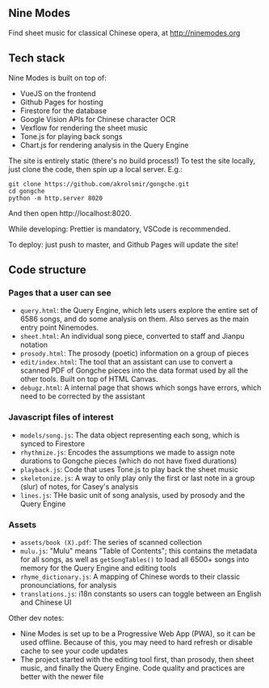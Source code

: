 ## Nine Modes

Find sheet music for classical Chinese opera, at http://ninemodes.org

## Tech stack

Nine Modes is built on top of:

- VueJS on the frontend
- Github Pages for hosting
- Firestore for the database
- Google Vision APIs for Chinese character OCR
- Vexflow for rendering the sheet music
- Tone.js for playing back songs
- Chart.js for rendering analysis in the Query Engine

The site is entirely static (there's no build process!)
To test the site locally, just clone the code, then spin up a local server.
E.g.:

```
git clone https://github.com/akrolsmir/gongche.git
cd gongche
python -m http.server 8020
```

And then open http://localhost:8020.

While developing: Prettier is mandatory, VSCode is recommended.

To deploy: just push to master, and Github Pages will update the site!

## Code structure

### Pages that a user can see

- `query.html`: the Query Engine, which lets users explore the entire set of 6586 songs,
  and do some analysis on them. Also serves as the main entry point Ninemodes.
- `sheet.html`: An individual song piece, converted to staff and Jianpu notation
- `prosody.html`: The prosody (poetic) information on a group of pieces
- `edit/index.html`: The tool that an assistant can use to convert a scanned PDF of
  Gongche pieces into the data format used by all the other tools. Built on top of HTML Canvas.
- `debugz.html`: A internal page that shows which songs have errors, which need to be corrected by the assistant

### Javascript files of interest

- `models/song.js`: The data object representing each song, which is synced to Firestore
- `rhythmize.js`: Encodes the assumptions we made to assign note durations to Gongche pieces (which do not have fixed durations)
- `playback.js`: Code that uses Tone.js to play back the sheet music
- `skeletonize.js`: A way to only play only the first or last note in a group (slur) of notes, for Casey's analysis
- `lines.js`: THe basic unit of song analysis, used by prosody and the Query Engine

### Assets

- `assets/book (X).pdf`: The series of scanned collection
- `mulu.js`: "Mulu" means "Table of Contents"; this contains the metadata for all songs,
  as well as `getSongTables()` to load all 6500+ songs into memory for the Query Engine and editing tools
- `rhyme_dictionary.js`: A mapping of Chinese words to their classic pronounciations, for analysis
- `translations.js`: i18n constants so users can toggle between an English and Chinese UI

Other dev notes:

- Nine Modes is set up to be a Progressive Web App (PWA), so it can be used offline.
  Because of this, you may need to hard refresh or disable cache to see your code updates
- The project started with the editing tool first, than prosody, then sheet music, and finally the Query Engine.
  Code quality and practices are better with the newer file
